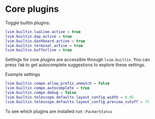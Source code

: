 # Core plugins

Toggle builtin plugins:

```lua
lvim.builtin.lualine.active = true
lvim.builtin.dap.active = true
lvim.builtin.dashboard.active = true
lvim.builtin.terminal.active = true
lvim.builtin.bufferline = true
```

Settings for core plugins are accessible through `lvim.builtin`. You can press `TAB` to get autocomplete suggestions to explore these settings.

Example settings
``` lua
lvim.builtin.compe.allow_prefix_unmatch = false
lvim.builtin.compe.autocomplete = true
lvim.builtin.compe.debug = false
lvim.builtin.telescope.defaults.layout_config.width = 0.95
lvim.builtin.telescope.defaults.layout_config.preview_cutoff = 75
```

To see which plugins are installed run `:PackerStatus`


